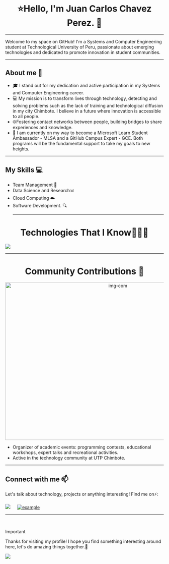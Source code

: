 <h1 align="center">⭐Hello, I'm Juan Carlos Chavez Perez. 👋</h1>
<hr>

Welcome to my space on GitHub! I'm a Systems and Computer Engineering student at  Technological University of Peru, passionate about emerging technologies and dedicated to promote innovation in student communities.
<hr>

## About me 🚀
- 🎓 I stand out for my dedication and active participation in my Systems and Computer Engineering career.
- 💻 My mission is to transform lives through technology, detecting and solving problems such as the lack of training and technological diffusion in my city Chimbote. I believe in a future where innovation is accessible to all people.
- 🌐Fostering contact networks between people, building bridges to share experiences and knowledge.
- 🚀 I am currently on my way to become a Microsoft Learn Student Ambassador - MLSA and a GitHub Campus Expert - GCE. Both programs will be the fundamental support to take my goals to new heights. 
<hr>

## My Skills 💻
- Team Management 🤝
- Data Science and Research📊
- Cloud Computing ☁️
- Software Development. 🔍
  <hr>
<!--h1 without bottom border-->
  <h1 align=center>Technologies That I Know👨🏻‍💻</h1> 

<!--tech stack icons-->
  <a href="https://skillicons.dev">
    <img src="https://skillicons.dev/icons?i=git,github,html,css,bootstrap,docker,figma,c,java,js,linux,md,mysql,postman,py,notion,discord,vscode&perline=18" />
  </a>
<hr>
<h1 align=center>Community Contributions 🤝</h1>  
<p align="center">
  <img src="https://media.licdn.com/dms/image/D4E22AQFGyumDDynQmA/feedshare-shrink_800/0/1703096050380?e=1711584000&v=beta&t=onCehtrCzxEpkmfUpC90nEzFWSqFaf1lBYJpxa3d1yw" alt="img-com" width=700 height=500>
</p>

- Organizer of academic events: programming contests, educational workshops, expert talks and recreational activities.
- Active in the technology community at UTP Chimbote.
<hr>

## Connect with me 📫

Let's talk about technology, projects or anything interesting! Find me on⚡:
<br><br>
<a target="_blank" href="https://www.linkedin.com/in/jcarlosper/"><img src="https://img.shields.io/badge/-LinkedIn-0077B5?style=for-the-badge&logo=Linkedin&logoColor=white"></img></a>
&emsp;
<a href="mailto:jcarlos_per@outlook.com?subject=Feedback%20From%20Github&body=Hello," target="_blank">
    <img src="https://img.shields.io/badge/Outlook-0078D4.svg?style=for-the-badge&logo=microsoftoutlook&logoColor=white" alt="example"/>
</a>
<hr>
<br>

> [!IMPORTANT]
> Thanks for visiting my profile! I hope you find something interesting around here, let's do amazing things together.🌟

<!--horizontal divider(gradiant)-->
<img src="https://user-images.githubusercontent.com/73097560/115834477-dbab4500-a447-11eb-908a-139a6edaec5c.gif">
